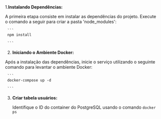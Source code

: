 1.**Instalando Dependências:**

A primeira etapa consiste em instalar as dependências do projeto. Execute o comando a seguir para criar a pasta 'node_modules':

     ```
     npm install 
     
     ```
    
2. **Iniciando o Ambiente Docker:**

Após a instalação das dependências, inicie o serviço utilizando o seguinte comando para levantar o ambiente Docker:     
     
     ```
     docker-compose up -d 
     
     ```

3. **Criar tabela usuários:**

    Identifique o ID do container do PostgreSQL usando o comando `docker ps`


    
